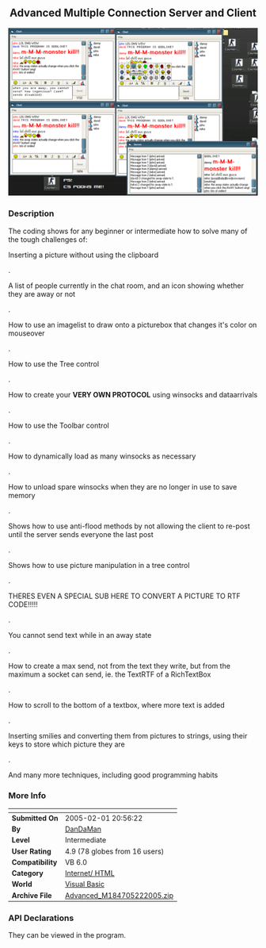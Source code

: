 ﻿<div align="center">

## Advanced Multiple Connection Server and Client

<img src="PIC200522038403591.gif">
</div>

### Description

The coding shows for any beginner or intermediate how to solve many of the tough challenges of:

Inserting a picture without using the clipboard

.

A list of people currently in the chat room, and an icon showing whether they are away or not

.

How to use an imagelist to draw onto a picturebox that changes it's color on mouseover

.

How to use the Tree control

.

How to create your <B>VERY OWN PROTOCOL</b> using winsocks and dataarrivals

.

How to use the Toolbar control

.

How to dynamically load as many winsocks as necessary

.

How to unload spare winsocks when they are no longer in use to save memory

.

Shows how to use anti-flood methods by not allowing the client to re-post until the server sends everyone the last post

.

Shows how to use picture manipulation in a tree control

.

THERES EVEN A SPECIAL SUB HERE TO CONVERT A PICTURE TO RTF CODE!!!!!

.

You cannot send text while in an away state

.

How to create a max send, not from the text they write, but from the maximum a socket can send, ie. the TextRTF of a RichTextBox

.

How to scroll to the bottom of a textbox, where more text is added

.

Inserting smilies and converting them from pictures to strings, using their keys to store which picture they are

.

And many more techniques, including good programming habits
 
### More Info
 


<span>             |<span>
---                |---
**Submitted On**   |2005-02-01 20:56:22
**By**             |[DanDaMan](https://github.com/Planet-Source-Code/PSCIndex/blob/master/ByAuthor/dandaman.md)
**Level**          |Intermediate
**User Rating**    |4.9 (78 globes from 16 users)
**Compatibility**  |VB 6\.0
**Category**       |[Internet/ HTML](https://github.com/Planet-Source-Code/PSCIndex/blob/master/ByCategory/internet-html__1-34.md)
**World**          |[Visual Basic](https://github.com/Planet-Source-Code/PSCIndex/blob/master/ByWorld/visual-basic.md)
**Archive File**   |[Advanced\_M184705222005\.zip](https://github.com/Planet-Source-Code/dandaman-advanced-multiple-connection-server-and-client__1-58638/archive/master.zip)

### API Declarations

They can be viewed in the program.





